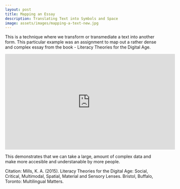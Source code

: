 ```yaml
---
layout: post
title: Mapping an Essay
description: Translating Text into Symbols and Space
image: assets/images/mapping-a-text-new.jpg
---
```

<p><span>
This is a technique where we transform or transmediate a text into another form. This particular example was an assignment to map out a rather dense and complex essay from the book - Literacy Theories for the Digital Age.
</span></p>

<p><span>
<iframe width="560" height="315" src="https://www.youtube.com/embed/r97LeQO6Yaw" frameborder="0" allow="accelerometer; autoplay; encrypted-media; gyroscope; picture-in-picture" allowfullscreen></iframe>
</span></p>

<p><span>
This demonstrates that we can take a large, amount of complex data and make more accesible and understanable by more people.
</span></p>

Citation:
Mills, K. A. (2015). Literacy Theories for the Digital Age:  Social, Critical, Multimodal, Spatial, Material and Sensory Lenses. Bristol, Buffalo, Toronto: Multilingual Matters.